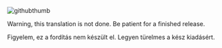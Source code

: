 ![githubthumb](https://user-images.githubusercontent.com/64536760/124184300-a8290e80-dab9-11eb-8c5e-2afd91013b3d.png)

Warning, this translation is not done. Be patient for a finished release.

Figyelem, ez a fordítás nem készült el. Legyen türelmes a kész kiadásért.
